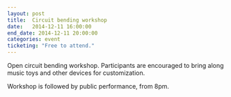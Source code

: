 ```yaml
---
layout: post
title:  Circuit bending workshop
date:   2014-12-11 16:00:00
end_date: 2014-12-11 20:00:00
categories: event
ticketing: "Free to attend."
---
```

Open circuit bending workshop. Participants are encouraged to bring along music toys and other devices for customization.

Workshop is followed by public performance, from 8pm.
